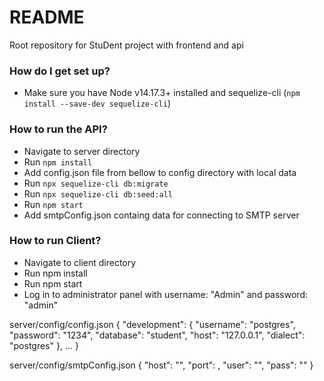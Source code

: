 # README #

Root repository for StuDent project with frontend and api

### How do I get set up? ###

* Make sure you have Node v14.17.3+ installed and sequelize-cli (```npm install --save-dev sequelize-cli```)

### How to run the API? ###

* Navigate to server directory
* Run ```npm install```
* Add config.json file from bellow to config directory with local data
* Run ```npx sequelize-cli db:migrate```
* Run ```npx sequelize-cli db:seed:all```
* Run ```npm start``` 
* Add smtpConfig.json containg data for connecting to SMTP server

### How to run Client? ###

* Navigate to client directory
* Run npm install
* Run npm start
* Log in to administrator panel with username: "Admin" and password: "admin"


server/config/config.json
{
    "development": {
    "username": "postgres",
    "password": "1234",
    "database": "student",
    "host": "127.0.0.1",
    "dialect": "postgres"
  }, ...
} 

server/config/smtpConfig.json
{
    "host": "",
    "port": ,
    "user": "", 
    "pass": ""
}